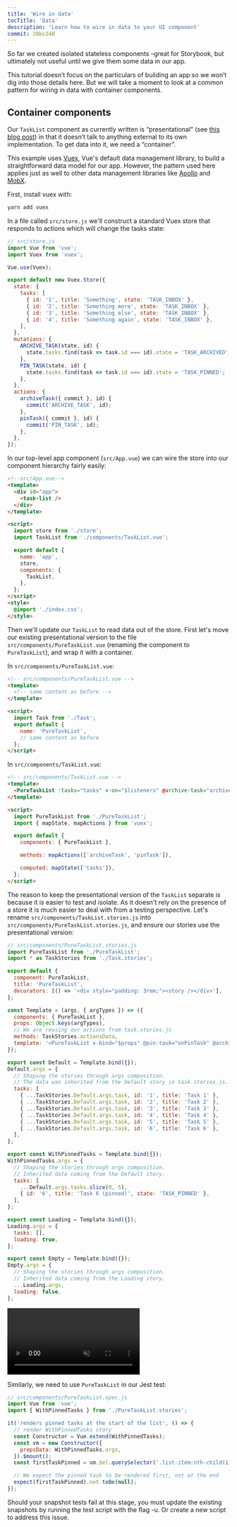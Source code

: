 ```yaml
---
title: 'Wire in data'
tocTitle: 'Data'
description: 'Learn how to wire in data to your UI component'
commit: 28bc240
---
```


So far we created isolated stateless components –great for Storybook, but ultimately not useful until we give them some data in our app.

This tutorial doesn’t focus on the particulars of building an app so we won’t dig into those details here. But we will take a moment to look at a common pattern for wiring in data with container components.

## Container components

Our `TaskList` component as currently written is “presentational” (see [this blog post](https://medium.com/@dan_abramov/smart-and-dumb-components-7ca2f9a7c7d0)) in that it doesn’t talk to anything external to its own implementation. To get data into it, we need a “container”.

This example uses [Vuex](https://vuex.vuejs.org), Vue's default data management library, to build a straightforward data model for our app. However, the pattern used here applies just as well to other data management libraries like [Apollo](https://www.apollographql.com/client/) and [MobX](https://mobx.js.org/).

First, install vuex with:

```bash
yarn add vuex
```

In a file called `src/store.js` we'll construct a standard Vuex store that responds to actions which will change the tasks state:

```javascript
// src/store.js
import Vue from 'vue';
import Vuex from 'vuex';

Vue.use(Vuex);

export default new Vuex.Store({
  state: {
    tasks: [
      { id: '1', title: 'Something', state: 'TASK_INBOX' },
      { id: '2', title: 'Something more', state: 'TASK_INBOX' },
      { id: '3', title: 'Something else', state: 'TASK_INBOX' },
      { id: '4', title: 'Something again', state: 'TASK_INBOX' },
    ],
  },
  mutations: {
    ARCHIVE_TASK(state, id) {
      state.tasks.find(task => task.id === id).state = 'TASK_ARCHIVED';
    },
    PIN_TASK(state, id) {
      state.tasks.find(task => task.id === id).state = 'TASK_PINNED';
    },
  },
  actions: {
    archiveTask({ commit }, id) {
      commit('ARCHIVE_TASK', id);
    },
    pinTask({ commit }, id) {
      commit('PIN_TASK', id);
    },
  },
});
```

In our top-level app component (`src/App.vue`) we can wire the store into our component hierarchy fairly easily:

```html
<!--src/App.vue-->
<template>
  <div id="app">
    <task-list />
  </div>
</template>

<script>
  import store from './store';
  import TaskList from './components/TaskList.vue';

  export default {
    name: 'app',
    store,
    components: {
      TaskList,
    },
  };
</script>
<style>
  @import './index.css';
</style>
```

Then we'll update our `TaskList` to read data out of the store. First let's move our existing presentational version to the file `src/components/PureTaskList.vue` (renaming the component to `PureTaskList`), and wrap it with a container.

In `src/components/PureTaskList.vue`:

```html
<!-- src/components/PureTaskList.vue -->
<template>
  <!-- same content as before -->
</template>

<script>
  import Task from './Task';
  export default {
    name: 'PureTaskList',
    // same content as before
  };
</script>
```

In `src/components/TaskList.vue`:

```html
<!-- src/components/TaskList.vue -->
<template>
  <PureTaskList :tasks="tasks" v-on="$listeners" @archive-task="archiveTask" @pin-task="pinTask" />
</template>

<script>
  import PureTaskList from './PureTaskList';
  import { mapState, mapActions } from 'vuex';

  export default {
    components: { PureTaskList },

    methods: mapActions(['archiveTask', 'pinTask']),

    computed: mapState(['tasks']),
  };
</script>
```

The reason to keep the presentational version of the `TaskList` separate is because it is easier to test and isolate. As it doesn't rely on the presence of a store it is much easier to deal with from a testing perspective. Let's rename `src/components/TaskList.stories.js` into `src/components/PureTaskList.stories.js`, and ensure our stories use the presentational version:

```javascript
// src/components/PureTaskList.stories.js
import PureTaskList from './PureTaskList';
import * as TaskStories from './Task.stories';

export default {
  component: PureTaskList,
  title: 'PureTaskList',
  decorators: [() => '<div style="padding: 3rem;"><story /></div>'],
};

const Template = (args, { argTypes }) => ({
  components: { PureTaskList },
  props: Object.keys(argTypes),
  // We are reusing our actions from task.stories.js
  methods: TaskStories.actionsData,
  template: '<PureTaskList v-bind="$props" @pin-task="onPinTask" @archive-task="onArchiveTask" />',
});

export const Default = Template.bind({});
Default.args = {
  // Shaping the stories through args composition.
  // The data was inherited from the Default story in task.stories.js.
  tasks: [
    { ...TaskStories.Default.args.task, id: '1', title: 'Task 1' },
    { ...TaskStories.Default.args.task, id: '2', title: 'Task 2' },
    { ...TaskStories.Default.args.task, id: '3', title: 'Task 3' },
    { ...TaskStories.Default.args.task, id: '4', title: 'Task 4' },
    { ...TaskStories.Default.args.task, id: '5', title: 'Task 5' },
    { ...TaskStories.Default.args.task, id: '6', title: 'Task 6' },
  ],
};

export const WithPinnedTasks = Template.bind({});
WithPinnedTasks.args = {
  // Shaping the stories through args composition.
  // Inherited data coming from the Default story.
  tasks: [
    ...Default.args.tasks.slice(0, 5),
    { id: '6', title: 'Task 6 (pinned)', state: 'TASK_PINNED' },
  ],
};

export const Loading = Template.bind({});
Loading.args = {
  tasks: [],
  loading: true,
};

export const Empty = Template.bind({});
Empty.args = {
  // Shaping the stories through args composition.
  // Inherited data coming from the Loading story.
  ...Loading.args,
  loading: false,
};
```

<video autoPlay muted playsInline loop>
  <source
    src="/intro-to-storybook/finished-tasklist-states.mp4"
    type="video/mp4"
  />
</video>

Similarly, we need to use `PureTaskList` in our Jest test:

```js
// src/components/PureTaskList.spec.js
import Vue from 'vue';
import { WithPinnedTasks } from './PureTaskList.stories';

it('renders pinned tasks at the start of the list', () => {
  // render WithPinnedTasks story
  const Constructor = Vue.extend(WithPinnedTasks);
  const vm = new Constructor({
    propsData: WithPinnedTasks.args,
  }).$mount();
  const firstTaskPinned = vm.$el.querySelector('.list-item:nth-child(1).TASK_PINNED');

  // We expect the pinned task to be rendered first, not at the end
  expect(firstTaskPinned).not.toBe(null);
});
```

<div class="aside">Should your snapshot tests fail at this stage, you must update the existing snapshots by running the test script with the flag -u. Or create a new script to address this issue.</div>
